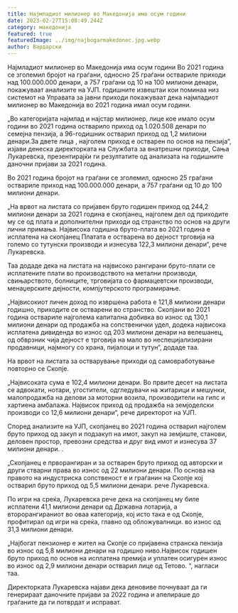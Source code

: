 ```yaml
---
title: Најмладиот милионер во Македонија има осум години
date: 2023-02-27T15:08:49.244Z
category: македонија
featured: true
featuredImage: ../img/najbogarmakedonec.jpg.webp
author: Вардарски
---
```


Најмладиот милионер во Македонија има осум години
Во 2021 година се зголемил бројот на граѓани, односно 25 граѓани оствариле приходи над 100.000.000 денари, а 757 граѓани од 10 на 100 милиони денари, покажуваат анализите на УЈП.
годишните извештаи кои поминаа низ системот на Управата за јавни приходи покажуваат дека најмладиот милионер во Македонија во 2021 година имал осум години.

„Во категоријата најмлад и најстар милионер, лице кое имало осум години во 2021 година остварило приход од 1.020.508 денари по семејна пензија, а 96-годишник остварил приход од 1,2 милиони денари.За двете лица , најголем приход е остварен по основ на пензија“, изјави денеска директорката на Службата за внатрешни приходи, Сања Лукаревска, презентирајќи ги резултатите од анализата на годишните даночни пријави за 2021 година.

Во 2021 година бројот на граѓани се зголемил, односно 25 граѓани оствариле приход над 100.000.000 денари, а 757 граѓани од 10 до 100 милиони денари.

„На врвот на листата со пријавен бруто годишен приход од 244,2 милиони денари за 2021 година е скопјанец, најголем дел од приходите му се од плата и дополнителни приходи од странство по основ на други лични примања. Највисока годишна бруто-плата во 2021 година е исплатена на скопјанец Платата е остварена во дејност трговија на големо со тутунски производи и изнесува 122,3 милиони денари“, рече Лукаревска.

Таа додаде дека на листата на највисоко рангирани бруто-плати се исплатените плати во производството на метални производи, свињарството, болниците, трговијата со фармацевтски производи, менаџерските дејности, компјутерското програмирање.

„Највисокиот личен доход по извршена работа е 121,8 милиони денари годишно, приходите се остварени во странство. Скопјани во 2021 година оствариле најголема капитална добивка во износ од 130,1 милиони денари од продажба на сопственички удел, додека највисока исплатена дивиденда во износ од 203 милиони денари на велешанец, од обврзник чија дејност е трговија на мало во неспецијализирани продавници, најмногу со храна, пијалоци и тутун“, додаде таа.

На врвот на листата за остварување приходи од самовработување повторно се Скопје.

„Највисоката сума е 102,4 милиони денари. Во првите десет на листата се адвокати, нотари, угостители, одгледувачи на житарици и мешунки, малопродажба на делови за моторни возила, производители на гипс и хартиена амбалажа. Највисок приход од продажба на земјоделски производи со 12,6 милиони денари“, рече директорот на УЈП.

Според анализите на УЈП, скопјанец во 2021 година остварил најголем бруто приход од закуп и подзакуп на имот, закуп на земјиште, станови, деловен простор, превозни средства и друг вид имот и изнесува 37 милиони денари. .

„Скопјанец е прворангиран и за остварен бруто приход од авторски и други стварни права во износ од 22 милиони денари. По основа на правото на индустриска сопственост е и граѓанин на Скопје кој остварил бруто приход од 5,5 милиони денари. рече Лукаревска.

По игри на среќа, Лукаревска рече дека на скопјанец му биле исплатени 41,1 милиони денари од Државна лотарија, а второрангираниот во оваа категорија, кој исто така е од Скопје, профитирал од игри на среќа, главно од обложувалници. во износ од 31,3 милиони денари.

„Најбогат пензионер е жител на Скопје со пријавена странска пензија во износ од 5,8 милиони денари на годишно ниво.Највисок годишен бруто приход по основ на исплатена премија и уплатен осигурен износ во износ од 2,9 милиони денари остварил лице од Тетово. “, нагласи таа.

Директорката Лукаревска најави дека деновиве почнуваат да ги генерираат даночните пријави за 2022 година и апелираше до граѓаните да ги потврдат и исправат.
